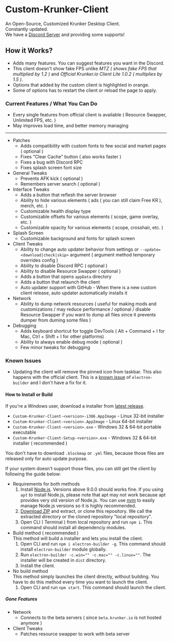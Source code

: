 # Custom-Krunker-Client
An Open-Source, Customized Krunker Desktop Client.  
Constantly updated.  
We have a [Discord Server](https://discord.gg/XmcW7ny) and providing some supports!

## How it Works?
- Adds many features. You can suggest features you want in the Discord.
- This client doesn't show fake FPS unlike _MTZ ( shows fake FPS that multiplied by 1.2 )_ and _Official Krunker.io Client Lite 1.0.2 ( multiplies by 1.5 )_.
- Options that added by the custom client is highlighted in orange.
- Some of options has to restart the client or reload the page to apply.

### Current Features / What You Can Do
- Every single features from official client is available ( Resource Swapper, Unlimited FPS, etc. )
- May improves load time, and better memory managing 
---
- Patches
	- Adds compatibility with custom fonts to few social and market pages ( optional )
	- Fixes "Clear Cache" button ( also works faster )
	- Fixes a bug with Discord RPC
	- Fixes splash screen font size
- General Tweaks
	- Prevents AFK kick ( optional )
	- Remembers server search ( optional )
- Interface Tweaks
	- Adds a button that reflesh the server browser
	- Ability to hide various elements ( ads ( you can still claim Free KR ), merch, etc. )
	- Customizable health display type
	- Customizable offsets for various elements ( scope, game overlay, etc. )
	- Customizable opacity for various elements ( scope, crosshair, etc. )
- Splash Screen
	- Customizable background and fonts for splash screen
- Client Tweaks
	- Ability to change auto updater behavior from settings or `--update=<download|check|skip>` argument ( argument method temporary overrides config )
	- Ability to disable Discord RPC ( optional )
	- Ability to disable Resource Swapper ( optional )
	- Adds a button that opens `appData` directory
	- Adds a button that relaunch the client
	- Auto updater support with GitHub - When there is a new custom client release, auto updater automatically installs it
- Network
	- Ability to dump network resources ( useful for making mods and customizations / may reduce performance / optional / disable Resource Swapper if you want to dump all files since it prevents dumper from duming some files )
- Debugging
	- Adds keyboard shortcut for toggle DevTools ( Alt + Command + I for Mac, Ctrl + Shift + I for other platforms)
	- Ability to always enable debug mode ( optional )
	- Few minor tweaks for debugging

### Known Issues
- Updating the client will remove the pinned icon from taskbar. This also happens with the official client. This is a [known issue](https://github.com/electron-userland/electron-builder/issues/2514) of `electron-builder` and I don't have a fix for it.

#### How to Install or Build
If you're a Windows user, download a installer from [latest release](https://github.com/Mixaz017/Custom-Krunker-Client/releases/latest).
- `Custom-Krunker-Client-<version>-i386.AppImage` - Linux 32-bit installer
- `Custom-Krunker-Client-<version>.AppImage` - Linux 64-bit installer
- `Custom-Krunker-Client-<version>.exe` - Windows 32 & 64-bit portable executable
- `Custom-Krunker-Client-Setup-<version>.exe` - Windows 32 & 64-bit installer ( recommended )

You don't have to download `.blockmap` or `.yml` files, because those files are released only for auto update purpose.

If your system doesn't support those files, you can still get the client by following the guide below: 
- Requirements for both methods
	1. Install [Node.js](https://nodejs.org/en/download/). Versions above 9.0.0 should works fine. If you using `apt` to install Node.js, please note that apt may not work because apt provides very old version of Node.js. You can use [nvm](https://github.com/nvm-sh/nvm) to easily manage Node.js versions so it is highly recommended.
	2. [Download ZIP](https://github.com/Mixaz017/Custom-Krunker-Client/archive/master.zip) and extract, or clone this repository. We call the extracted directory or the cloned repository "local repository".
	3. Open CLI ( Terminal ) from local repository and run `npm i`. This command should install all dependenciy modules.
- Build method ( recommended )  
	This method will build a installer and lets you install the client.
	1. Open CLI and run `npm i electron-builder -g`. This command should install `electron-builder` module globally.
	2. Run `electron-builder -c.win="" -c.mac="" -c.linux=""`. The installer will be created in `dist` directory.
	3. Install the client.
- No build method  
	This method simply launches the client directly, without building. You have to do this method every time you want to launch the client.
	1. Open CLI and run `npm start`. This command should launch the client.

##### Gone Features
- Network
	- Connects to the beta servers ( since `beta.krunker.io` is not hosted anymore )
- Client Tweaks
	- Patches resource swapper to work with beta server